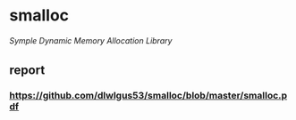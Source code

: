# smalloc
###### Symple Dynamic Memory Allocation Library

## report
### <https://github.com/dlwlgus53/smalloc/blob/master/smalloc.pdf>
